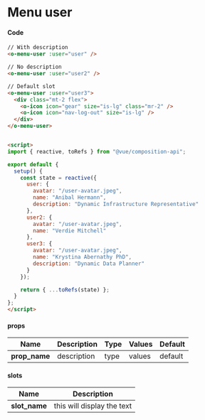 # Menu user

<Demo componentName="examples-menu-user-doc" />

#### Code
```html
// With description
<o-menu-user :user="user" />

// No description
<o-menu-user :user="user2" />

// Default slot
<o-menu-user :user="user3">
  <div class="mt-2 flex">
    <o-icon icon="gear" size="is-lg" class="mr-2" />
    <o-icon icon="nav-log-out" size="is-lg" />
  </div>
</o-menu-user>


<script>
import { reactive, toRefs } from "@vue/composition-api";

export default {
  setup() {
    const state = reactive({
      user: {
        avatar: "/user-avatar.jpeg",
        name: "Anibal Hermann",
        description: "Dynamic Infrastructure Representative"
      },
      user2: {
        avatar: "/user-avatar.jpeg",
        name: "Verdie Mitchell"
      },
      user3: {
        avatar: "/user-avatar.jpeg",
        name: "Krystina Abernathy PhD",
        description: "Dynamic Data Planner"
      }
    });

    return { ...toRefs(state) };
  }
};
</script>
```

#### props

|Name|Description|Type|Values|Default|
|---|---|---|---|---|
|**prop_name**|description|type|values|default|

#### slots

|Name|Description|
|---|---|
|**slot_name**|this will display the text|

<portal-target name="octo-modals" transition="o-modal-transition" multiple />
<portal-target name="octo-popups" />